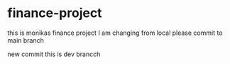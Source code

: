 # finance-project
this is monikas finance project
I am changing from local please commit to main branch

new commit
this is dev brancch